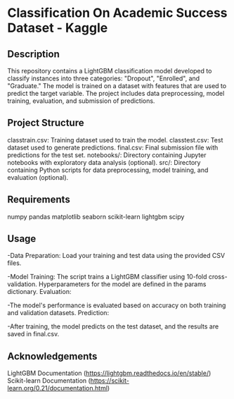 # Classification On Academic Success Dataset - Kaggle

## Description
This repository contains a LightGBM classification model developed to classify instances into three categories: "Dropout", "Enrolled", and "Graduate." The model is trained on a dataset with features that are used to predict the target variable. The project includes data preprocessing, model training, evaluation, and submission of predictions.

## Project Structure
classtrain.csv: Training dataset used to train the model.
classtest.csv: Test dataset used to generate predictions.
final.csv: Final submission file with predictions for the test set.
notebooks/: Directory containing Jupyter notebooks with exploratory data analysis (optional).
src/: Directory containing Python scripts for data preprocessing, model training, and evaluation (optional).

## Requirements
numpy
pandas
matplotlib
seaborn
scikit-learn
lightgbm
scipy

## Usage
-Data Preparation: Load your training and test data using the provided CSV files.

-Model Training: The script trains a LightGBM classifier using 10-fold cross-validation.
Hyperparameters for the model are defined in the params dictionary.
Evaluation:

-The model's performance is evaluated based on accuracy on both training and validation datasets.
Prediction:

-After training, the model predicts on the test dataset, and the results are saved in final.csv.

## Acknowledgements
LightGBM Documentation (https://lightgbm.readthedocs.io/en/stable/)
Scikit-learn Documentation (https://scikit-learn.org/0.21/documentation.html)
